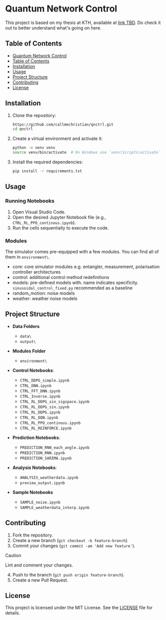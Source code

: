 # Quantum Network Control

This project is based on my thesis at KTH, available at [link TBD](/). Do check it out to better understand what's going on here.

## Table of Contents

- [Quantum Network Control](#quantum-network-control)
- [Table of Contents](#table-of-contents)
- [Installation](#installation)
- [Usage](#usage)
- [Project Structure](#project-structure)
- [Contributing](#contributing)
- [License](#license)

## Installation

1. Clone the repository:
    ```sh
    https://github.com/callmechristian/qnctrl.git
    cd qnctrl
    ```

2. Create a virtual environment and activate it:
    ```sh
    python -m venv venv
    source venv/bin/activate  # On Windows use `venv\Scripts\activate`
    ```

3. Install the required dependencies:
    ```sh
    pip install -r requirements.txt
    ```

## Usage

### Running Notebooks

1. Open Visual Studio Code.
2. Open the desired Jupyter Notebook file (e.g., `CTRL_RL_PPO_continous.ipynb`).
3. Run the cells sequentially to execute the code.

### Modules

The simulator comes pre-equipped with a few modules. You can find all of them in `environment\`.
- core: core simulator modules e.g. entangler, measurement, polarisation controller architectures
- control: additional control method redefinitions
- models: pre-defined models with. name indicates specificity. `sinusoidal_control_fixed.py` recommended as a baseline
- random_motion: noise models
- weather: weather noise models

## Project Structure

- **Data Folders**
  - `data\`
  - `output\`

- **Modules Folder**
  - `environment\`

- **Control Notebooks**:
  - `CTRL_DDPG_simple.ipynb`
  - `CTRL_DNN.ipynb`
  - `CTRL_FFT_DNN.ipynb`
  - `CTRL_Inverse.ipynb`
  - `CTRL_RL_DDPG_sin_sigspace.ipynb`
  - `CTRL_RL_DDPG_sin.ipynb`
  - `CTRL_RL_DDPG.ipynb`
  - `CTRL_RL_DQN.ipynb`
  - `CTRL_RL_PPO_continous.ipynb`
  - `CTRL_RL_REINFORCE.ipynb`

- **Prediction Notebooks**:
  - `PREDICTION_RNN_each_angle.ipynb`
  - `PREDICTION_RNN.ipynb`
  - `PREDICTION_SARIMA.ipynb`

- **Analysis Notebooks**:
  - `ANALYSIS_weatherdata.ipynb`
  - `preview_output.ipynb`

- **Sample Notebooks**
  - `SAMPLE_noise.ipynb`
  - `SAMPLE_weatherdata_interp.ipynb`

## Contributing

1. Fork the repository.
2. Create a new branch (`git checkout -b feature-branch`).
3. Commit your changes (`git commit -am 'Add new feature'`).
> [!CAUTION]
> Lint and comment your changes.
4. Push to the branch (`git push origin feature-branch`).
5. Create a new Pull Request.

## License

This project is licensed under the MIT License. See the [LICENSE](LICENSE) file for details.